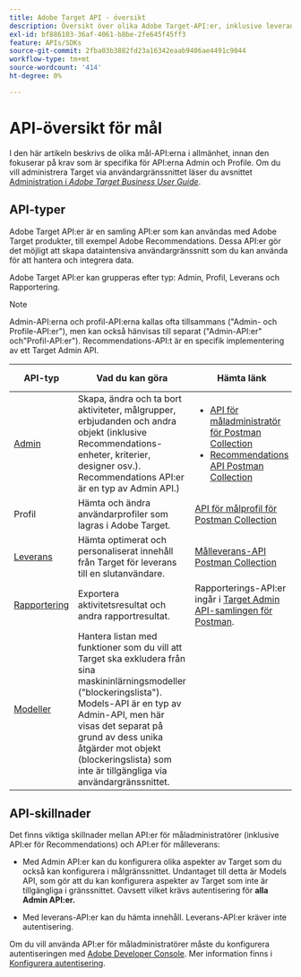 ```yaml
---
title: Adobe Target API - översikt
description: Översikt över olika Adobe Target-API:er, inklusive leverans-API, rapportering-API, admin-API, profil-API, rekommendationer-i och länkar till postmankollektioner.
exl-id: bf886103-36af-4061-b8be-2fe645f45ff3
feature: APIs/SDKs
source-git-commit: 2fba03b3882fd23a16342eaab9406ae4491c9044
workflow-type: tm+mt
source-wordcount: '414'
ht-degree: 0%

---
```


# API-översikt för mål

I den här artikeln beskrivs de olika mål-API:erna i allmänhet, innan den fokuserar på krav som är specifika för API:erna Admin och Profile. Om du vill administrera Target via användargränssnittet läser du avsnittet [Administration i *Adobe Target Business User Guide*](https://experienceleague.adobe.com/docs/target/using/administer/administrating-target.html?lang=sv-SE).

## API-typer

Adobe Target API:er är en samling API:er som kan användas med Adobe Target produkter, till exempel Adobe Recommendations. Dessa API:er gör det möjligt att skapa dataintensiva användargränssnitt som du kan använda för att hantera och integrera data.

Adobe Target API:er kan grupperas efter typ: Admin, Profil, Leverans och Rapportering.

>[!NOTE]
>
>Admin-API:erna och profil-API:erna kallas ofta tillsammans (&quot;Admin- och Profile-API:er&quot;), men kan också hänvisas till separat (&quot;Admin-API:er&quot; och&quot;Profil-API:er&quot;). Recommendations-API:t är en specifik implementering av ett Target Admin API.

| API-typ | Vad du kan göra | Hämta länk | Andra praktiska länkar |
| --- | --- | --- |--- |
| [Admin](../administer/admin-api/admin-api-overview-new.md) | Skapa, ändra och ta bort aktiviteter, målgrupper, erbjudanden och andra objekt (inklusive Recommendations-enheter, kriterier, designer osv.). Recommendations API:er är en typ av Admin API.) | <UL><li>[API för måladministratör för Postman Collection](https://developers.adobetarget.com/api/#admin-postman-collection)</li><li>[Recommendations API Postman Collection](https://developer.adobe.com/target/administer/recommendations-api/#section/Postman)</li></UL> | [Använd Recommendations API:er](../before-administer/recs-api/overview.md) |
| Profil | Hämta och ändra användarprofiler som lagras i Adobe Target. | [API för målprofil för Postman Collection](https://developers.adobetarget.com/api/#profiles) |  |
| [Leverans](../implement/delivery-api/overview.md) | Hämta optimerat och personaliserat innehåll från Target för leverans till en slutanvändare. | [Målleverans-API Postman Collection](/help/dev/before-implement/delivery-api-overview/getting-started.md#postman) |  |
| [Rapportering](../administer/admin-api/admin-api-overview-new.md) | Exportera aktivitetsresultat och andra rapportresultat. | Rapporterings-API:er ingår i [Target Admin API-samlingen för Postman](https://developers.adobetarget.com/api/#admin-postman-collection). |  |
| [Modeller](../administer/models-api/models-api-overview.md) | Hantera listan med funktioner som du vill att Target ska exkludera från sina maskininlärningsmodeller (&quot;blockeringslista&quot;). Models-API är en typ av Admin-API, men här visas det separat på grund av dess unika åtgärder mot objekt (blockeringslista) som inte är tillgängliga via användargränssnittet. |  |  |

## API-skillnader

Det finns viktiga skillnader mellan API:er för måladministratörer (inklusive API:er för Recommendations) och API:er för målleverans:

* Med Admin API:er kan du konfigurera olika aspekter av Target som du också kan konfigurera i målgränssnittet. Undantaget till detta är Models API, som gör att du kan konfigurera aspekter av Target som inte är tillgängliga i gränssnittet. Oavsett vilket krävs autentisering för **alla Admin API:er.**

* Med leverans-API:er kan du hämta innehåll. Leverans-API:er kräver inte autentisering.

Om du vill använda API:er för måladministratörer måste du konfigurera autentiseringen med [Adobe Developer Console](https://developer.adobe.com/console/home). Mer information finns i [Konfigurera autentisering](../before-administer/configure-authentication.md).

